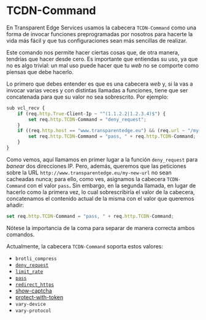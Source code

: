 # TCDN-Command

En Transparent Edge Services usamos la cabecera `TCDN-Command` como una forma de invocar funciones preprogramadas por nosotros para hacerte la vida más fácil y que tus configuraciones sean más sencillas de realizar.

Este comando nos permite hacer ciertas cosas que, de otra manera, tendrías que hacer desde cero. Es importante que entiendas su uso, ya que no es algo trivial: un mal uso puede hacer que tu _web_ no se comporte como piensas que debe hacerlo.

Lo primero que debes entender es que es una cabecera _web_ y, si la vas a invocar varias veces y con distintas llamadas a funciones, tiene que ser concatenada para que su valor no sea sobrescrito. Por ejemplo:

```javascript
sub vcl_recv {
    if (req.http.True-Client-Ip ~ "^(1.1.2.2|1.2.3.4)$") {
        set req.http.TCDN-Command = "deny_request";
    }
    if ((req.http.host == "www.transparentedge.eu") && (req.url ~ "/my-new-url")) {
        set req.http.TCDN-Command = "pass, " + req.http.TCDN-Command;
    }
}
```

Como vemos, aquí llamamos en primer lugar a la función `deny_request` para _banear_ dos direcciones IP. Pero, además, queremos que las peticiones sobre la URL `http://www.transparentedge.eu/my-new-url` no sean cacheadas nunca; para ello, como ves, asignamos la cabecera `TCDN-Command` con el valor `pass`**.** Sin embargo, en la segunda llamada, en lugar de hacerlo como la primera vez, lo cual sobrescribiría el valor de la cabecera, concatenamos el contenido actual de la misma con el valor que queremos añadir:

```javascript
set req.http.TCDN-Command = "pass, " + req.http.TCDN-Command;
```

Nótese la importancia de la coma para separar de manera correcta ambos comandos.

Actualmente, la cabecera `TCDN-Command` soporta estos valores:

* `brotli_compress`
* [`deny_request`](../../security/bloqueando-por-direccion-ip.md)
* [`limit_rate`](../../security/waf/limit\_rate.md)
* [`pass`](../../getting-started/faq/forzando-no-cachear.md)
* [`redirect_https`](../../getting-started/faq/funcionalidades/redirecciones.md#redirecion-a-https)
* [show-captcha](https://docs.transparentedge.eu/security/waf/captcha)
* [protect-with-token](https://docs.transparentedge.eu/security/waf/contenido-protegido-por-token)
* `vary-device`
* `vary-protocol`
